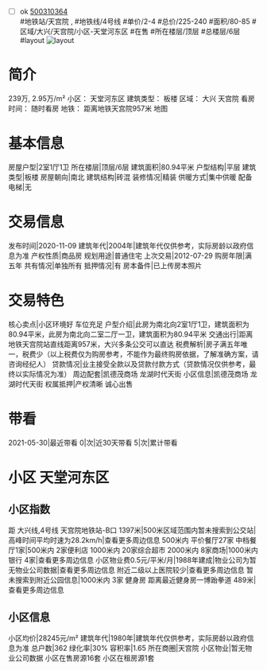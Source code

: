 - [ ] ok [500310364](https://bj.5i5j.com/ershoufang/500310364.html)  
 #地铁站/天宫院 ,  #地铁线/4号线
#单价/2-4 #总价/225-240 #面积/80-85   #区域/大兴/天宫院/小区-天堂河东区 #在售 #所在楼层/顶层 #总楼层/6层 #layout 
![layout](http://image2.5i5j.com//group2/M00/AE/34/CgqJNF2Hh_yAb5UEAAF4ytySHp4404.jpg_P5.jpg) 
# 简介 
 239万,  2.95万/m² 
小区： 天堂河东区
建筑类型： 板楼
区域： 大兴 天宫院
看房时间： 随时看房
地铁： 距离地铁天宫院957米 地图
# 基本信息 
 房屋户型|2室1厅1卫
所在楼层|顶层/6层
建筑面积|80.94平米
户型结构|平层
建筑类型|板楼
房屋朝向|南北
建筑结构|砖混
装修情况|精装
供暖方式|集中供暖
配备电梯|无
# 交易信息 
 发布时间|2020-11-09
建筑年代|2004年|建筑年代仅供参考，实际房龄以政府信息为准
产权性质|商品房
规划用途|普通住宅
上次交易|2012-07-29
购房年限|满五年
共有情况|单独所有
抵押情况|有
房本备件|已上传房本照片
# 交易特色 
 核心卖点|小区环境好 车位充足
户型介绍|此房为南北向2室1厅1卫，建筑面积为80.94平米，此房为南北向二室二厅一卫，建筑面积为80.94平米
交通出行|距离地铁天宫院站直线距离957米，大兴多条公交可以直达
税费解析|房子满五年唯一，税费少（以上税费仅为购房参考，不能作为最终购房依据，了解准确方案，请咨询经纪人）
贷款情况|业主接受全款以及贷款付款方式（贷款情况仅供参考，最终以实际情况为准）
周边配套|凯德茂商场 龙湖时代天街
小区信息|凯德茂商场 龙湖时代天街
权属抵押|产权清晰 诚心出售
# 带看 
 2021-05-30|最近带看	 0|次|近30天带看	 5|次|累计带看
# 小区 天堂河东区
## 小区指数 
 距 大兴线,4号线 天宫院地铁站-B口 1397米|500米区域范围内暂未搜索到公交站|高峰时间平均时速为28.2km/h|查看更多周边信息
500米内 平价餐厅27家
中档餐厅1家|500米内 2家便利店
1000米内 20家综合超市
2000米内 8家商场|1000米内 银行 4家|查看更多周边信息
小区物业费0.5元/平米/月|1988年建成|物业公司为暂无物业公司数据|查看更多周边信息
附近二级以上医院较少|查看更多周边信息
暂未搜索到附近公园信息|1000米内 3家 健身房
距离最近健身房一博跆拳道 489米|查看更多周边信息
## 小区信息 
 小区均价|28245元/m²
建筑年代|1980年|建筑年代仅供参考，实际房龄以政府信息为准
总户数|362
绿化率|30%
容积率|1.65
所在商圈|天宫院
小区物业|暂无物业公司数据
小区在售房源16套
小区在租房源1套
